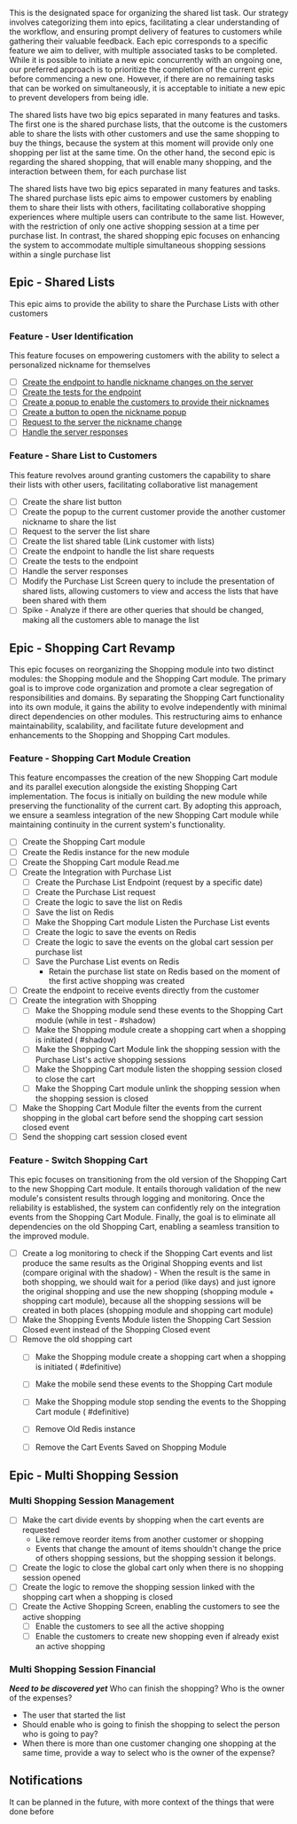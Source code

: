 This is the designated space for organizing the shared list task. Our strategy involves categorizing them into epics, facilitating a clear understanding of the workflow, and ensuring prompt delivery of features to customers while gathering their valuable feedback. Each epic corresponds to a specific feature we aim to deliver, with multiple associated tasks to be completed. While it is possible to initiate a new epic concurrently with an ongoing one, our preferred approach is to prioritize the completion of the current epic before commencing a new one. However, if there are no remaining tasks that can be worked on simultaneously, it is acceptable to initiate a new epic to prevent developers from being idle.


The shared lists have two big epics separated in many features and tasks. The first one is the shared purchase lists, that the outcome is the customers able to share the lists with other customers and use the same shopping to buy the things, because the system at this moment will provide only one shopping per list at the same time. On the other hand, the second epic is regarding the shared shopping, that will enable many shopping, and the interaction between them, for each purchase list 

The shared lists have two big epics separated in many features and tasks. The shared purchase lists epic aims to empower customers by enabling them to share their lists with others, facilitating collaborative shopping experiences where multiple users can contribute to the same list. However, with the restriction of only one active shopping session at a time per purchase list. In contrast, the shared shopping epic focuses on enhancing the system to accommodate multiple simultaneous shopping sessions within a single purchase list

## Epic - Shared Lists 

This epic aims to provide the ability to share the Purchase Lists with other customers

### Feature - User Identification 

This feature focuses on empowering customers with the ability to select a personalized nickname for themselves

- [ ] [Create the endpoint to handle nickname changes on the server](https://github.com/gumberss/PurchaseListinator/issues/134)
- [ ] [Create the tests for the endpoint](https://github.com/gumberss/PurchaseListinator/issues/135)
- [ ] [Create a popup to enable the customers to provide their nicknames](https://github.com/gumberss/FinanceControlinatorMobile/issues/159)
- [ ] [Create a button to open the nickname popup](https://github.com/gumberss/FinanceControlinatorMobile/issues/160)
- [ ] [Request to the server the nickname change](https://github.com/gumberss/FinanceControlinatorMobile/issues/161)
- [ ] [Handle the server responses](https://github.com/gumberss/FinanceControlinatorMobile/issues/162)

### Feature - Share List to Customers 

This feature revolves around granting customers the capability to share their lists with other users, facilitating collaborative list management

- [ ] Create the share list button
- [ ] Create the popup to the current customer provide the another customer nickname to share the list
- [ ] Request to the server the list share
- [ ] Create the list shared table (Link customer with lists)
- [ ] Create the endpoint to handle the list share requests
- [ ] Create the tests to the endpoint
- [ ] Handle the server responses
- [ ] Modify the Purchase List Screen query to include the presentation of shared lists, allowing customers to view and access the lists that have been shared with them
- [ ] Spike - Analyze if there are other queries that should be changed, making all the customers able to manage the list

## Epic - Shopping Cart Revamp 

This epic focuses on reorganizing the Shopping module into two distinct modules: the Shopping module and the Shopping Cart module. The primary goal is to improve code organization and promote a clear segregation of responsibilities and domains. By separating the Shopping Cart functionality into its own module, it gains the ability to evolve independently with minimal direct dependencies on other modules. This restructuring aims to enhance maintainability, scalability, and facilitate future development and enhancements to the Shopping and Shopping Cart modules.

### Feature - Shopping Cart Module Creation

This feature encompasses the creation of the new Shopping Cart module and its parallel execution alongside the existing Shopping Cart implementation. The focus is initially on building the new module while preserving the functionality of the current cart. By adopting this approach, we ensure a seamless integration of the new Shopping Cart module while maintaining continuity in the current system's functionality.

- [ ] Create the Shopping Cart module
- [ ] Create the Redis instance for the new module
- [ ] Create the Shopping Cart module Read.me 
- [ ] Create the Integration with Purchase List
	- [ ] Create the Purchase List Endpoint (request by a specific date)
	- [ ] Create the Purchase List request
	- [ ] Create the logic to save the list on Redis
	- [ ] Save the list on Redis
	- [ ] Make the Shopping Cart module Listen the Purchase List events
	- [ ] Create the logic to save the events on Redis
	- [ ] Create the logic to save the events on the global cart session per purchase list
	- [ ] Save the Purchase List events on Redis
		-  Retain the purchase list state on Redis based on the moment of the first active shopping was created
- [ ] Create the endpoint to receive events directly from the customer
- [ ] Create the integration with Shopping 
	- [ ] Make the Shopping module send these events to the Shopping Cart module (while in test - #shadow) 
	- [ ] Make the Shopping module create a shopping cart when a shopping is initiated ( #shadow)
	- [ ] Make the Shopping Cart Module link the shopping session with the Purchase List's active shopping sessions 
	- [ ] Make the Shopping Cart module listen the shopping session closed to close the cart
	- [ ] Make the Shopping Cart module unlink the shopping session when the shopping session is closed
- [ ] Make the Shopping Cart Module filter the events from the current shopping in the global cart before send the shopping cart session closed event
- [ ] Send the shopping cart session closed event

### Feature - Switch Shopping Cart 

This epic focuses on transitioning from the old version of the Shopping Cart to the new Shopping Cart module. It entails thorough validation of the new module's consistent results through logging and monitoring. Once the reliability is established, the system can confidently rely on the integration events from the Shopping Cart Module. Finally, the goal is to eliminate all dependencies on the old Shopping Cart, enabling a seamless transition to the improved module.

- [ ] Create a log monitoring to check if the Shopping Cart events and list produce the same results as the Original Shopping events and list (compare original with the shadow) 
		- When the result is the same in both shopping, we should wait for a period (like days) and just ignore the original shopping and use the new shopping (shopping module + shopping cart module), because all the shopping sessions will be created in both places (shopping module and shopping cart module)
- [ ] Make the Shopping Events Module listen the Shopping Cart Session Closed event instead of the Shopping Closed event
- [ ] Remove the old shopping cart
	- [ ] Make the Shopping module create a shopping cart when a shopping is initiated ( #definitive)
	- [ ] Make the mobile send these events to the Shopping Cart module
	- [ ] Make the Shopping module stop sending the events to the Shopping Cart module ( #definitive)
	- [ ] Remove Old Redis instance
	- [ ] Remove the Cart Events Saved on Shopping Module


## Epic - Multi Shopping Session

### Multi Shopping Session Management

- [ ] Make the cart divide events by shopping when the cart events are requested
	- Like remove reorder items from another customer or shopping
	- Events that change the amount of items shouldn't change the price of others shopping sessions, but the shopping session it belongs.
- [ ] Create the logic to close the global cart only when there is no shopping session opened 
- [ ] Create the logic to remove the shopping session linked with the shopping cart when a shopping is closed
- [ ] Create the Active Shopping Screen, enabling the customers to see the active shopping
	- [ ] Enable the customers to see all the active shopping
	- [ ] Enable the customers to create new shopping even if already exist an active shopping

### Multi Shopping Session Financial
***Need to be discovered yet***
Who can finish the shopping?
Who is the owner of the expenses? 
- The user that started the list
- Should enable who is going to finish the shopping to select the person who is going to pay?
- When there is more than one customer changing one shopping at the same time, provide a way to select who is the owner of the expense?

## Notifications

It can be planned in the future, with more context of the things that were done before